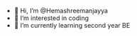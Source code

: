 - 👋 Hi, I’m @Hemashreemanjayya
- 👀 I’m interested in coding
- 🌱 I’m currently learning second year BE

<!---
Hemashreemanjayya/Hemashreemanjayya is a ✨ special ✨ repository because its `README.md` (this file) appears on your GitHub profile.
You can click the Preview link to take a look at your changes.
--->
